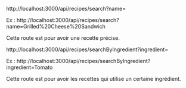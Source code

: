 http://localhost:3000/api/recipes/search?name=

Ex : http://localhost:3000/api/recipes/search?name=Grilled%20Cheese%20Sandwich  

Cette route est pour avoir une recette précise.

http://localhost:3000/api/recipes/searchByIngredient?ingredient=

Ex : http://localhost:3000/api/recipes/searchByIngredient?ingredient=Tomato 

Cette route est pour avoir les recettes qui utilise un certaine ingrédient.